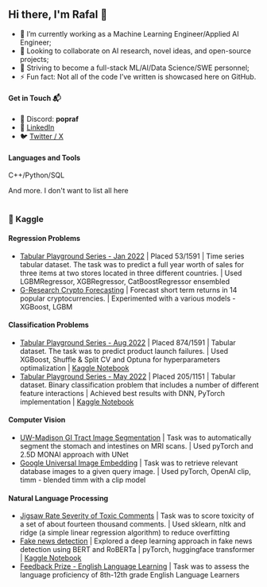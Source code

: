 ## Hi there, I'm Rafal 👋
-  🔭 I’m currently working as a Machine Learning Engineer/Applied AI Engineer;
-  👯 Looking to collaborate on AI research, novel ideas, and open-source projects;
-  🤔 Striving to become a full-stack ML/AI/Data Science/SWE personnel;
-  ⚡ Fun fact: Not all of the code I’ve written is showcased here on GitHub.

#### Get in Touch 📬
- 💬 Discord: **popraf**  
- 💼 [LinkedIn](https://www.linkedin.com/in/popraf)  
- 🐦 [Twitter / X](https://x.com/_popraf)  

#### Languages and Tools
C++/Python/SQL

And more. I don't want to list all here

#
### 🤖 Kaggle
#### Regression Problems
- [Tabular Playground Series - Jan 2022](https://www.kaggle.com/competitions/tabular-playground-series-jan-2022) | Placed 53/1591 | Time series tabular dataset. The task was to predict a full year worth of sales for three items at two stores located in three different countries. | Used LGBMRegressor, XGBRegressor, CatBoostRegressor ensembled
- [G-Research Crypto Forecasting](https://www.kaggle.com/competitions/g-research-crypto-forecasting) | Forecast short term returns in 14 popular cryptocurrencies. | Experimented with a various models - XGBoost, LGBM

#### Classification Problems
- [Tabular Playground Series - Aug 2022](https://www.kaggle.com/competitions/tabular-playground-series-aug-2022) | Placed 874/1591 | Tabular dataset. The task was to predict product launch failures. | Used XGBoost, Shuffle & Split CV and Optuna for hyperparameters optimalization | [Kaggle Notebook](https://www.kaggle.com/code/kottoz/xgboost-shuffle-split-cv-optuna)
- [Tabular Playground Series - May 2022](https://www.kaggle.com/competitions/tabular-playground-series-may-2022) | Placed 205/1151 | Tabular dataset. Binary classification problem that includes a number of different feature interactions | Achieved best results with DNN, PyTorch implementation | [Kaggle Notebook](https://www.kaggle.com/code/kottoz/tps-may22-pytorch/notebook)

#### Computer Vision
- [UW-Madison GI Tract Image Segmentation](https://www.kaggle.com/competitions/uw-madison-gi-tract-image-segmentation) | Task was to automatically segment the stomach and intestines on MRI scans. | Used pyTorch and 2.5D MONAI approach with UNet
- [Google Universal Image Embedding](https://www.kaggle.com/competitions/google-universal-image-embedding) | Task was to retrieve relevant database images to a given query image. | Used pyTorch, OpenAI clip, timm - blended timm with a clip model

#### Natural Language Processing
- [Jigsaw Rate Severity of Toxic Comments](https://www.kaggle.com/competitions/jigsaw-toxic-severity-rating) | Task was to score toxicity of a set of about fourteen thousand comments. | Used sklearn, nltk and ridge (a simple linear regression algorithm) to reduce overfitting
- [Fake news detection](https://www.kaggle.com/datasets/saurabhshahane/fake-news-classification) | Explored a deep learning approach in fake news detection using BERT and RoBERTa | pyTorch, huggingface transformer | [Kaggle Notebook](https://www.kaggle.com/kottoz/fake-news-detection-bert-roberta-pytorch)
- [Feedback Prize - English Language Learning](https://www.kaggle.com/competitions/feedback-prize-english-language-learning) | Task was to assess the language proficiency of 8th-12th grade English Language Learners
